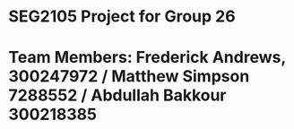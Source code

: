 # SEG2105 Project for Group 26
# Team Members: Frederick Andrews, 300247972 / Matthew Simpson 7288552 / Abdullah Bakkour 300218385
